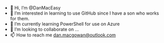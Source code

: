 - 👋 Hi, I’m @DanMacEasy
- 👀 I’m interested in learning to use GitHub since I have a son who works for them.
- 🌱 I’m currently learning PowerShell for use on Azure
- 💞️ I’m looking to collaborate on ...
- 📫 How to reach me dan.macgowan@outlook.com

<!---
DanMacEasy/DanMacEasy is a ✨ special ✨ repository because its `README.md` (this file) appears on your GitHub profile.
You can click the Preview link to take a look at your changes.
--->
